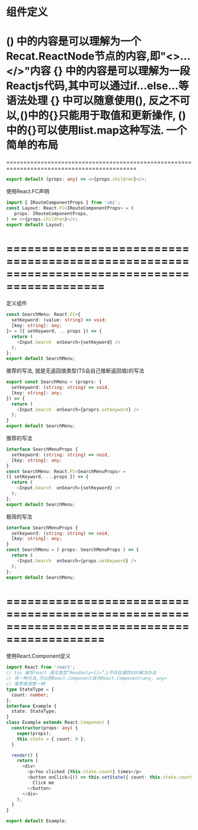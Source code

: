 # 组件定义
() 中的内容是可以理解为一个Recat.ReactNode节点的内容,即"<>...</>"内容
{} 中的内容是可以理解为一段Reactjs代码,其中可以通过if...else...等语法处理
{} 中可以随意使用(), 反之不可以,()中的{}只能用于取值和更新操作, ()中的{}可以使用list.map这种写法.
一个简单的布局
============================================================================================
============================================================================================
``` TypeScript
export default (props: any) => <>{props.children}</>;
```

使用React.FC声明
``` TypeScript
import { IRouteComponentProps } from 'umi';
const Layout: React.FC<IRouteComponentProps> = (
   props: IRouteComponentProps,
) => <>{props.children}</>;
export default Layout;
```

============================================================================================
============================================================================================
定义组件
``` TypeScript
const SearchMenu: React.FC<{
  setKeyword: (value: string) => void;
  [key: string]: any;
}> = ({ setKeyword, ...props }) => {
  return (
    <Input.Search  onSearch={setKeyword} />
  );
};
export default SearchMenu;
```

推荐的写法, 就是无返回值类型(TS会自己推断返回值)的写法
``` TypeScript
export const SearchMenu = (proprs: {
  setkeyword: (string: string) => void,
  [key: string]: any;
}) => {
  return (
    <Input.Search  onSearch={proprs.setkeyword} />
  );
}
export default SearchMenu;
```

推荐的写法
``` TypeScript
interface SearchMenuProps {
  setkeyword: (string: string) => void,
  [key: string]: any;
}
const SearchMenu: React.FC<SearchMenuProps> = 
({ setKeyword, ...props }) => {
  return (
    <Input.Search  onSearch={setKeyword} />
  );
};
export default SearchMenu;
```
极简的写法
``` TypeScript
interface SearchMenuProps {
  setkeyword: (string: string) => void,
  [key: string]: any;
}
const SearchMenu = ( props: SearchMenuProps ) => {
  return (
    <Input.Search  onSearch={props.setKeyword} />
  );
};
export default SearchMenu;
```

============================================================================================
============================================================================================
使用React.Component定义
``` TypeScript
import React from 'react';
// tsx 编写react 遇见类型“Readonly<{}>”上不存在属性XXX解决办法
// 另一种方法,可以把React.Component改为React.Component<any, any>
// 推荐使用第一种
type StateType = {
  count: number;
};
interface Example {
  state: StateType;
}
class Example extends React.Component {
  constructor(props: any) {
    super(props);
    this.state = { count: 0 };
  }

  render() {
    return (
      <div>
        <p>You clicked {this.state.count} times</p>
        <button onClick={() => this.setState({ count: this.state.count + 1 })}>
          Click me
        </button>
      </div>
    );
  }
}

export default Example;
```